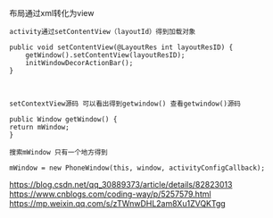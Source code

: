
布局通过xml转化为view

    activity通过setContentView（layoutId）得到加载对象 
   
    public void setContentView(@LayoutRes int layoutResID) {
        getWindow().setContentView(layoutResID);
        initWindowDecorActionBar();
    }
   
    
    
    setContextView源码 可以看出得到getwindow() 查看getwindow()源码
    
    public Window getWindow() {
    return mWindow;
    }
    
    搜索mWindow 只有一个地方得到
    
    mWindow = new PhoneWindow(this, window, activityConfigCallback);
    
https://blog.csdn.net/qq_30889373/article/details/82823013
https://www.cnblogs.com/coding-way/p/5257579.html
https://mp.weixin.qq.com/s/zTWnwDHL2am8Xu1ZVQKTgg
